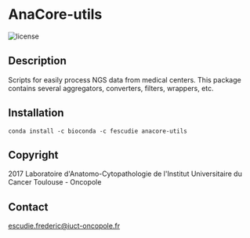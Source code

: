 # AnaCore-utils

![license](https://img.shields.io/badge/license-GPLv3-blue)

## Description
Scripts for easily process NGS data from medical centers. This package contains
several aggregators, converters, filters, wrappers, etc.

## Installation

    conda install -c bioconda -c fescudie anacore-utils

## Copyright
2017 Laboratoire d'Anatomo-Cytopathologie de l'Institut Universitaire du Cancer
Toulouse - Oncopole

## Contact
escudie.frederic@iuct-oncopole.fr
